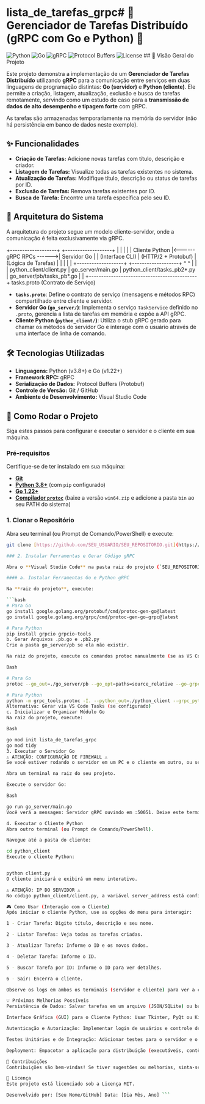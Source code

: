 # lista_de_tarefas_grpc# 🚀 Gerenciador de Tarefas Distribuído (gRPC com Go e Python) 🚀

![Python](https://img.shields.io/badge/Python-3.x-blue.svg)
![Go](https://img.shields.io/badge/Go-1.22%2B-blue.svg)
![gRPC](https://img.shields.io/badge/gRPC-Framework-green.svg)
![Protocol Buffers](https://img.shields.io/badge/Protocol%20Buffers-Data-orange.svg)
![License](https://img.shields.io/badge/License-MIT-yellow.svg) ## 📝 Visão Geral do Projeto

Este projeto demonstra a implementação de um **Gerenciador de Tarefas Distribuído** utilizando **gRPC** para a comunicação entre serviços em duas linguagens de programação distintas: **Go (servidor)** e **Python (cliente)**. Ele permite a criação, listagem, atualização, exclusão e busca de tarefas remotamente, servindo como um estudo de caso para a **transmissão de dados de alto desempenho e tipagem forte** com gRPC.

As tarefas são armazenadas temporariamente na memória do servidor (não há persistência em banco de dados neste exemplo).

## ✨ Funcionalidades

* **Criação de Tarefas:** Adicione novas tarefas com título, descrição e criador.
* **Listagem de Tarefas:** Visualize todas as tarefas existentes no sistema.
* **Atualização de Tarefas:** Modifique título, descrição ou status de tarefas por ID.
* **Exclusão de Tarefas:** Remova tarefas existentes por ID.
* **Busca de Tarefa:** Encontre uma tarefa específica pelo seu ID.

## 📐 Arquitetura do Sistema

A arquitetura do projeto segue um modelo cliente-servidor, onde a comunicação é feita exclusivamente via gRPC.

+-------------------+                          +-------------------+
|                   |                          |                   |
|  Cliente Python   |<------ gRPC RPCs ------>|     Servidor Go   |
|  (Interface CLI)  |       (HTTP/2 + Protobuf)  |  (Lógica de Tarefas)  |
|                   |                          |                   |
+-------------------+                          +-------------------+
^                                            ^
|                                            |
|  python_client/client.py                 |  go_server/main.go
|  python_client/tasks_pb2*.py             |  go_server/pb/tasks_pb*.go
|                                            |
+--------------------------------------------+
tasks.proto (Contrato de Serviço)


-   **`tasks.proto`**: Define o contrato de serviço (mensagens e métodos RPC) compartilhado entre cliente e servidor.
-   **Servidor Go (`go_server/`)**: Implementa o serviço `TaskService` definido no `.proto`, gerencia a lista de tarefas em memória e expõe a API gRPC.
-   **Cliente Python (`python_client/`)**: Utiliza o stub gRPC gerado para chamar os métodos do servidor Go e interage com o usuário através de uma interface de linha de comando.

## 🛠️ Tecnologias Utilizadas

* **Linguagens:** Python (v3.8+) e Go (v1.22+)
* **Framework RPC:** gRPC
* **Serialização de Dados:** Protocol Buffers (Protobuf)
* **Controle de Versão:** Git / GitHub
* **Ambiente de Desenvolvimento:** Visual Studio Code

## 🚀 Como Rodar o Projeto

Siga estes passos para configurar e executar o servidor e o cliente em sua máquina.

### Pré-requisitos

Certifique-se de ter instalado em sua máquina:

* [**Git**](https://git-scm.com/downloads)
* [**Python 3.8+**](https://www.python.org/downloads/) (com `pip` configurado)
* [**Go 1.22+**](https://go.dev/dl/)
* [**Compilador `protoc`**](https://github.com/protocolbuffers/protobuf/releases) (baixe a versão `win64.zip` e adicione a pasta `bin` ao seu PATH do sistema)

### 1. Clonar o Repositório

Abra seu terminal (ou Prompt de Comando/PowerShell) e execute:

```bash
git clone [https://github.com/SEU_USUARIO/SEU_REPOSITORIO.git](https://github.com/SEU_USUARIO/SEU_REPOSITORIO.git) cd SEU_REPOSITORIO_CLONADO ```

### 2. Instalar Ferramentas e Gerar Código gRPC

Abra o **Visual Studio Code** na pasta raiz do projeto (`SEU_REPOSITORIO_CLONADO`). Abra o terminal integrado do VS Code (`Terminal` -> `New Terminal`).

#### a. Instalar Ferramentas Go e Python gRPC

Na **raiz do projeto**, execute:

```bash
# Para Go
go install google.golang.org/protobuf/cmd/protoc-gen-go@latest
go install google.golang.org/grpc/cmd/protoc-gen-go-grpc@latest

# Para Python
pip install grpcio grpcio-tools
b. Gerar Arquivos .pb.go e .pb2.py
Crie a pasta go_server/pb se ela não existir.

Na raiz do projeto, execute os comandos protoc manualmente (se as VS Code Tasks não funcionarem):

Bash

# Para Go
protoc --go_out=./go_server/pb --go_opt=paths=source_relative --go-grpc_out=./go_server/pb --go-grpc_opt=paths=source_relative tasks.proto

# Para Python
python -m grpc_tools.protoc -I. --python_out=./python_client --grpc_python_out=./python_client tasks.proto
Alternativa: Gerar via VS Code Tasks (se configurado)
c. Inicializar e Organizar Módulo Go
Na raiz do projeto, execute:

Bash

go mod init lista_de_tarefas_grpc
go mod tidy
3. Executar o Servidor Go
⚠️ ATENÇÃO: CONFIGURAÇÃO DE FIREWALL ⚠️
Se você estiver rodando o servidor em um PC e o cliente em outro, ou se o cliente não conseguir conectar (Tempo limite de conexão esgotado), é CRUCIAL que você permita o python.exe e o go.exe (ou o executável gerado pelo Go) através do firewall do Windows Defender na máquina do servidor (portas TCP/UDP 50051).

Abra um terminal na raiz do seu projeto.

Execute o servidor Go:

Bash

go run go_server/main.go
Você verá a mensagem: Servidor gRPC ouvindo em :50051. Deixe este terminal aberto.

4. Executar o Cliente Python
Abra outro terminal (ou Prompt de Comando/PowerShell).

Navegue até a pasta do cliente:

cd python_client
Execute o cliente Python:


python client.py
O cliente iniciará e exibirá um menu interativo.

⚠️ ATENÇÃO: IP DO SERVIDOR ⚠️
No código python_client/client.py, a variável server_address está configurada como 'localhost:50051'. Se o servidor Go estiver rodando em outro computador na sua rede, você precisará editar essa linha no client.py para o IP real do computador do servidor (ex: '192.168.1.100:50051').

🎮 Como Usar (Interação com o Cliente)
Após iniciar o cliente Python, use as opções do menu para interagir:

1 - Criar Tarefa: Digite título, descrição e seu nome.

2 - Listar Tarefas: Veja todas as tarefas criadas.

3 - Atualizar Tarefa: Informe o ID e os novos dados.

4 - Deletar Tarefa: Informe o ID.

5 - Buscar Tarefa por ID: Informe o ID para ver detalhes.

6 - Sair: Encerra o cliente.

Observe os logs em ambos os terminais (servidor e cliente) para ver a comunicação gRPC em ação!

💡 Próximas Melhorias Possíveis
Persistência de Dados: Salvar tarefas em um arquivo (JSON/SQLite) ou banco de dados real (PostgreSQL, MySQL).

Interface Gráfica (GUI) para o Cliente Python: Usar Tkinter, PyQt ou Kivy para uma experiência de usuário mais rica.

Autenticação e Autorização: Implementar login de usuários e controle de acesso às tarefas.

Testes Unitários e de Integração: Adicionar testes para o servidor e o cliente.

Deployment: Empacotar a aplicação para distribuição (executáveis, contêineres Docker).

🤝 Contribuições
Contribuições são bem-vindas! Se tiver sugestões ou melhorias, sinta-se à vontade para abrir uma issue ou enviar um Pull Request.

📄 Licença
Este projeto está licenciado sob a Licença MIT.

Desenvolvido por: [Seu Nome/GitHub] Data: [Dia Mês, Ano] ```